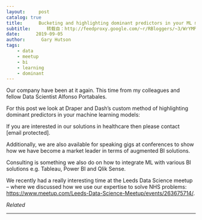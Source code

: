 ```yaml
---
layout:     post
catalog: true
title:      Bucketing and highlighting dominant predictors in your ML models
subtitle:      转载自：http://feedproxy.google.com/~r/RBloggers/~3/WrYMPCC4V3U/
date:      2019-09-05
author:      Gary Hutson
tags:
    - data
    - meetup
    - bi
    - learning
    - dominant
---
```






Our company have been at it again. This time from my colleagues and fellow Data Scientist Alfonso Portabales. 

For this post we look at Draper and Dash’s custom method of highlighting dominant predictors in your machine learning models:

If you are interested in our solutions in healthcare then please contact [email protected]. 

Additionally, we are also available for speaking gigs at conferences to show how we have become a market leader in terms of augmented BI solutions. 

Consulting is something we also do on how to integrate ML with various BI solutions e.g. Tableau, Power BI and Qlik Sense. 

We recently had a really interesting time at the Leeds Data Science meetup – where we discussed how we use our expertise to solve NHS problems: https://www.meetup.com/Leeds-Data-Science-Meetup/events/263675714/.


*Related*






---
